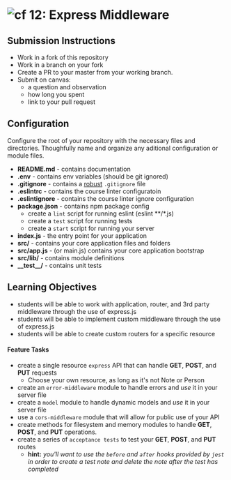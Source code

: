 ![cf](https://i.imgur.com/7v5ASc8.png) 12: Express Middleware
======

## Submission Instructions
* Work in a fork of this repository
* Work in a branch on your fork
* Create a PR to your master from your working branch.
* Submit on canvas:
  * a question and observation
  * how long you spent
  * link to your pull request
  
## Configuration 
Configure the root of your repository with the necessary files and directories. Thoughfully name and organize any aditional configuration or module files.
* **README.md** - contains documentation
* **.env** - contains env variables (should be git ignored)
* **.gitignore** - contains a [robust](http://gitignore.io) `.gitignore` file 
* **.eslintrc** - contains the course linter configuratoin
* **.eslintignore** - contains the course linter ignore configuration
* **package.json** - contains npm package config
  * create a `lint` script for running eslint (eslint **/*.js)
  * create a `test` script for running tests
  * create a `start` script for running your server
* **index.js** - the entry point for your application
* **src/** - contains your core application files and folders
* **src/app.js** - (or main.js) contains your core application bootstrap
* **src/lib/** - contains module definitions
* **\_\_test\_\_/** - contains unit tests

## Learning Objectives  
* students will be able to work with application, router, and 3rd party middleware through the use of express.js
* students will be able to implement custom middleware through the use of express.js
* students will be able to create custom routers for a specific resource

#### Feature Tasks
* create a single resource `express` API that can handle **GET**, **POST**, and **PUT** requests
	* Choose your own resource, as long as it's not Note or Person 
* create an `error-middleware` module to handle errors and *use* it in your server file
* create a `model` module to handle dynamic models and *use* it in your server file
* use a `cors-middleware` module that will allow for public use of your API
* create methods for filesystem and memory modules to handle **GET**, **POST**, and **PUT** operations.
* create a series of `acceptance tests` to test your **GET**, **POST**, and **PUT** routes
  * **hint:** *you'll want to use the `before` and `after` hooks provided by `jest` in order to create a test note and delete the note after the test has completed*
